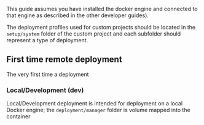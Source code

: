 This guide assumes you have installed the docker engine and connected to that engine as described in the other developer guides).

The deployment profiles used for custom projects should be located in the `setup/system` folder of the custom project and each subfolder should represent a type of deployment.

## First time remote deployment
The very first time a deployment



### Local/Development (dev)
Local/Development deployment is intended for deployment on a local Docker engine; the `deployment/manager` folder is volume mapped into the container 
